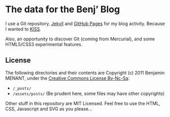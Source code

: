 The data for the Benj’ Blog
===========================

I use a Git repository, [Jekyll](https://github.com/mojombo/jekyll) and [GitHub Pages](http://pages.github.com/) for my blog activity. Because I wanted to [KISS](http://www.fov.com/kiss/index.htm).

Also, an opportunity to discover Git (coming from Mercurial), and some HTML5/CSS3 experimental features.

License
-------

The following directories and their contents are Copyright (c) 2011 Benjamin MENANT, under the [Creative Commons License By-Nc-Sa](http://creativecommons.org/licenses/by-nc-sa/3.0/):

* `/_posts/`
* `/assets/posts/` (Be prudent here, some files may have other copyrights)

Other stuff in this repository are MIT Licensed. Feel free to use the HTML, CSS, Javascript and SVG as you please…
